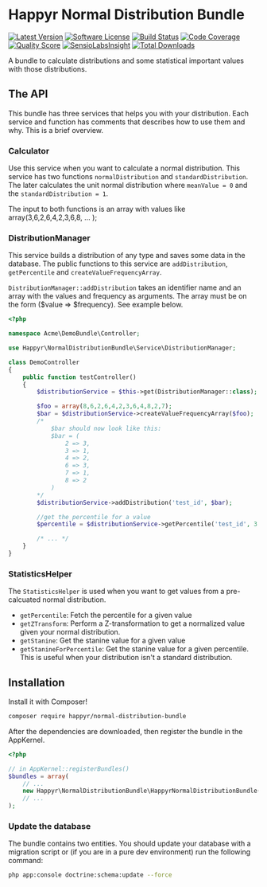 # Happyr Normal Distribution Bundle

[![Latest Version](https://img.shields.io/github/release/Happyr/NormalDistributionBundle.svg?style=flat-square)](https://github.com/Happyr/NormalDistributionBundle/releases)
[![Software License](https://img.shields.io/badge/license-MIT-brightgreen.svg?style=flat-square)](LICENSE)
[![Build Status](https://img.shields.io/travis/Happyr/NormalDistributionBundle/master.svg?style=flat-square)](https://travis-ci.org/Happyr/NormalDistributionBundle)
[![Code Coverage](https://img.shields.io/scrutinizer/coverage/g/Happyr/NormalDistributionBundle.svg?style=flat-square)](https://scrutinizer-ci.com/g/Happyr/NormalDistributionBundle)
[![Quality Score](https://img.shields.io/scrutinizer/g/Happyr/NormalDistributionBundle.svg?style=flat-square)](https://scrutinizer-ci.com/g/Happyr/NormalDistributionBundle)
[![SensioLabsInsight](https://insight.sensiolabs.com/projects/95c8e1d1-2b53-45db-a49d-ae772c5f270d/mini.png)](https://insight.sensiolabs.com/projects/95c8e1d1-2b53-45db-a49d-ae772c5f270d)
[![Total Downloads](https://img.shields.io/packagist/dt/happyr/normal-distribution-bundle.svg?style=flat-square)](https://packagist.org/packages/happyr/normal-distribution-bundle)

A bundle to calculate distributions and some statistical important values with those distributions.

## The API

This bundle has three services that helps you with your distribution. Each service and function has comments that
describes how to use them and why. This is a brief overview.

### Calculator

Use this service when you want to calculate a normal distribution. This service has two functions `normalDistribution` 
and `standardDistribution`. The later calculates the unit normal distribution where `meanValue = 0` 
and the `standardDistribution = 1`.

The input to both functions is an array with values like array(3,6,2,6,4,2,3,6,8, ... );

### DistributionManager

This service builds a distribution of any type and saves some data in the database. The public functions to
this service are `addDistribution`, `getPercentile` and `createValueFrequencyArray`.

`DistributionManager::addDistribution` takes an identifier name and an array with the values and frequency as arguments. 
The array must be on the form ($value => $frequency). See example below.

```php
<?php

namespace Acme\DemoBundle\Controller;

use Happyr\NormalDistributionBundle\Service\DistributionManager;

class DemoController
{
    public function testController()
    {
        $distributionService = $this->get(DistributionManager::class);

        $foo = array(8,6,2,6,4,2,3,6,4,8,2,7);
        $bar = $distributionService->createValueFrequencyArray($foo);
        /*
            $bar should now look like this:
            $bar = (
                2 => 3,
                3 => 1,
                4 => 2,
                6 => 3,
                7 => 1,
                8 => 2
            )
        */
        $distributionService->addDistribution('test_id', $bar);

        //get the percentile for a value
        $percentile = $distributionService->getPercentile('test_id', 3.5);

        /* ... */
    }
}

```

### StatisticsHelper

The `StatisticsHelper` is used when you want to get values from a pre-calcuated normal distribution. 

- `getPercentile`: Fetch the percentile for a given value
- `getZTransform`: Perform a Z-transformation to get a normalized value given your normal distribution. 
- `getStanine`: Get the stanine value for a given value
- `getStanineForPercentile`:  Get the stanine value for a given percentile. This is useful when your distribution
isn't a standard distribution. 


## Installation

Install it with Composer!

```bash
composer require happyr/normal-distribution-bundle
```

After the dependencies are downloaded, then register the bundle in the AppKernel.

```php
<?php

// in AppKernel::registerBundles()
$bundles = array(
    // ...
    new Happyr\NormalDistributionBundle\HappyrNormalDistributionBundle(),
    // ...
);
```

### Update the database

The bundle contains two entities. You should update your database with a migration script or (if you are in a
pure dev environment) run the following command:

```bash
php app:console doctrine:schema:update --force
```
